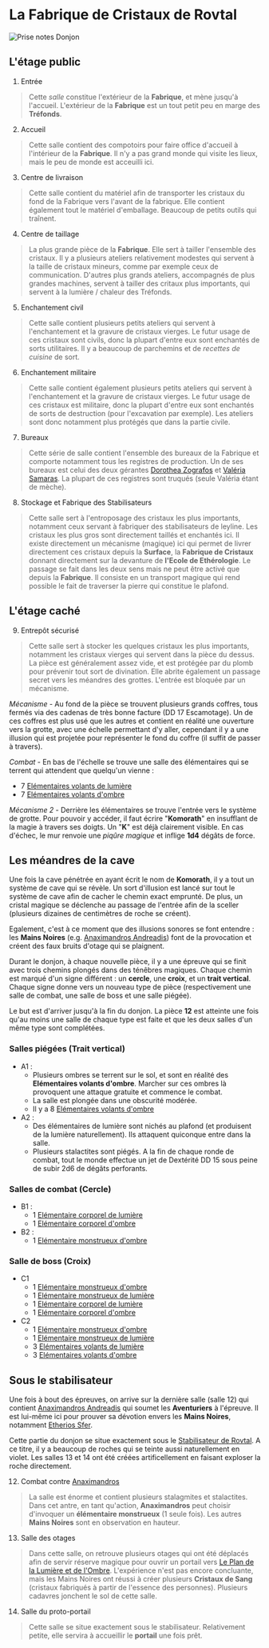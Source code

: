 # La Fabrique de Cristaux de Rovtal
![Prise notes Donjon](../../_images/FdC.jpg)
## L'étage public
1. Entrée
> Cette *salle* constitue l'extérieur de la **Fabrique**, et mène jusqu'à l'accueil. L'extérieur de la **Fabrique** est un tout petit peu en marge des **Tréfonds**. 
2. Accueil
> Cette salle contient des compotoirs pour faire office d'accueil à l'intérieur de la **Fabrique**. Il n'y a pas grand monde qui visite les lieux, mais le peu de monde est acceuilli ici.
3. Centre de livraison
> Cette salle contient du matériel afin de transporter les cristaux du fond de la Fabrique vers l'avant de la fabrique. Elle contient également tout le matériel d'emballage. Beaucoup de petits outils qui traînent.
4. Centre de taillage
> La plus grande pièce de la **Fabrique**. Elle sert à tailler l'ensemble des cristaux. Il y a plusieurs ateliers relativement modestes qui servent à la taille de cristaux mineurs, comme par exemple ceux de communication. D'autres plus grands ateliers, accompagnés de plus grandes machines, servent à tailler des critaux plus importants, qui servent à la lumière / chaleur des Tréfonds.
5. Enchantement civil
> Cette salle contient plusieurs petits ateliers qui servent à l'enchantement et la gravure de cristaux vierges. Le futur usage de ces cristaux sont civils, donc la plupart d'entre eux sont enchantés de sorts utilitaires. Il y a beaucoup de parchemins et de *recettes de cuisine* de sort.
6. Enchantement militaire
> Cette salle contient également plusieurs petits ateliers qui servent à l'enchantement et la gravure de cristaux vierges. Le futur usage de ces cristaux est militaire, donc la plupart d'entre eux sont enchantés de sorts de destruction (pour l'excavation par exemple). Les ateliers sont donc notamment plus protégés que dans la partie civile.
7. Bureaux
> Cette série de salle contient l'ensemble des bureaux de la Fabrique et comporte notamment tous les registres de production. Un de ses bureaux est celui des deux gérantes [Dorothea Zografos](../../WORLDBUILDING/PERSONNAGES/ROVTAL/DorotheaZografos.md) et [Valéria Samaras](../../WORLDBUILDING/PERSONNAGES/SOMBRES_ARTISTES/Valéria_Botzaris.md). La plupart de ces registres sont truqués (seule Valéria étant de mèche).
8. Stockage et Fabrique des Stabilisateurs
> Cette salle sert à l'entroposage des cristaux les plus importants, notamment ceux servant à fabriquer des stabilisateurs de leyline. Les cristaux les plus gros sont directement taillés et enchantés ici. Il existe directement un mécanisme (magique) ici qui permet de livrer directement ces cristaux depuis la **Surface**, la **Fabrique de Cristaux** donnant directement sur la devanture de **l'Ecole de Ethérologie**. Le passage se fait dans les deux sens mais ne peut être activé que depuis la **Fabrique**. Il consiste en un transport magique qui rend possible le fait de traverser la pierre qui constitue le plafond.

## L'étage caché
9. Entrepôt sécurisé
> Cette salle sert à stocker les quelques cristaux les plus importants, notamment les cristaux vierges qui servent dans la pièce du dessus. La pièce est généralement assez vide, et est protégée par du plomb pour prévenir tout sort de divination. Elle abrite également un passage secret vers les méandres des grottes. L'entrée est bloquée par un mécanisme.

*Mécanisme* - Au fond de la pièce se trouvent plusieurs grands coffres, tous fermés via des cadenas de très bonne facture (DD 17 Escamotage). Un de ces coffres est plus usé que les autres et contient en réalité une ouverture vers la grotte, avec une échelle permettant d'y aller, cependant il y a une illusion qui est projetée pour représenter le fond du coffre (il suffit de passer à travers).

*Combat* - En bas de l'échelle se trouve une salle des élémentaires qui se terrent qui attendent que quelqu'un vienne :
* 7 [Elémentaires volants de lumière](../../STAT_BLOCKS/ELEMENTAIRES/ElementaireVolantDeLumiere.md)
* 7 [Elémentaires volants d'ombre](../../STAT_BLOCKS/ELEMENTAIRES/ElementaireVolantDOmbre.md)

*Mécanisme 2* - Derrière les élémentaires se trouve l'entrée vers le système de grotte. Pour pouvoir y accéder, il faut écrire "**Komorath**" en insufflant de la magie à travers ses doigts. Un "**K**" est déjà clairement visible. En cas d'échec, le mur renvoie une *piqûre magique* et inflige **1d4** dégâts de force.

## Les méandres de la cave
Une fois la cave pénétrée en ayant écrit le nom de **Komorath**, il y a tout un système de cave qui se révèle. Un sort d'illusion est lancé sur tout le système de cave afin de cacher le chemin exact emprunté. De plus, un cristal magique se déclenche au passage de l'entrée afin de la sceller (plusieurs dizaines de centimètres de roche se créent).

Egalement, c'est à ce moment que des illusions sonores se font entendre : les **Mains Noires** (e.g. [Anaximandros Andreadis](../../WORLDBUILDING/PERSONNAGES/SOMBRES_ARTISTES/AnaximandrosAndreadis.md)) font de la provocation et créent des faux bruits d'otage qui se plaignent.

Durant le donjon, à chaque nouvelle pièce, il y a une épreuve qui se finit avec trois chemins plongés dans des ténêbres magiques. Chaque chemin est marqué d'un signe différent : un **cercle**, une **croix**, et un **trait vertical**. Chaque signe donne vers un nouveau type de pièce (respectivement une salle de combat, une salle de boss et une salle piégée).

Le but est d'arriver jusqu'à la fin du donjon. La pièce **12** est atteinte une fois qu'au moins une salle de chaque type est faite et que les deux salles d'un même type sont complétées.

### Salles piégées (Trait vertical)

* A1 : 
    * Plusieurs ombres se terrent sur le sol, et sont en réalité des **Elémentaires volants d'ombre**. Marcher sur ces ombres là provoquent une attaque gratuite et commence le combat.
    * La salle est plongée dans une obscurité modérée.
    * Il y a 8 [Elémentaires volants d'ombre](../../STAT_BLOCKS/ELEMENTAIRES/ElementaireVolantDOmbre.md)
* A2 : 
    * Des élémentaires de lumière sont nichés au plafond (et produisent de la lumière naturellement). Ils attaquent quiconque entre dans la salle.
    * Plusieurs stalactites sont piégés. A la fin de chaque ronde de combat, tout le monde effectue un jet de Dextérité DD 15 sous peine de subir 2d6 de dégâts perforants.

### Salles de combat (Cercle)
* B1 : 
    * 1 [Elémentaire corporel de lumière](../../STAT_BLOCKS/ELEMENTAIRES/ElementaireCorporelDeLumiere.md)
    * 1 [Elémentaire corporel d'ombre](../../STAT_BLOCKS/ELEMENTAIRES/ElementaireCorporelDOmbre.md)
* B2 : 
    * 1 [Elémentaire monstrueux d'ombre](../../STAT_BLOCKS/ELEMENTAIRES/ElementaireMonstrueuxDOmbre.md)

### Salle de boss (Croix)
* C1 
    * 1 [Elémentaire monstrueux d'ombre](../../STAT_BLOCKS/ELEMENTAIRES/ElementaireMonstrueuxDOmbre.md)
    * 1 [Elémentaire monstrueux de lumière](../../STAT_BLOCKS/ELEMENTAIRES/ElementaireMonstrueuxDeLumiere.md)
    * 1 [Elémentaire corporel de lumière](../../STAT_BLOCKS/ELEMENTAIRES/ElementaireCorporelDeLumiere.md)
    * 1 [Elémentaire corporel d'ombre](../../STAT_BLOCKS/ELEMENTAIRES/ElementaireCorporelDOmbre.md)
* C2
    * 1 [Elémentaire monstrueux d'ombre](../../STAT_BLOCKS/ELEMENTAIRES/ElementaireMonstrueuxDOmbre.md)
    * 1 [Elémentaire monstrueux de lumière](../../STAT_BLOCKS/ELEMENTAIRES/ElementaireMonstrueuxDeLumiere.md)
    * 3 [Elémentaires volants de lumière](../../STAT_BLOCKS/ELEMENTAIRES/ElementaireVolantDeLumiere.md)
    * 3 [Elémentaires volants d'ombre](../../STAT_BLOCKS/ELEMENTAIRES/ElementaireVolantDOmbre.md)

## Sous le stabilisateur
Une fois à bout des épreuves, on arrive sur la dernière salle (salle 12) qui contient [Anaximandros Andreadis](../../WORLDBUILDING/PERSONNAGES/SOMBRES_ARTISTES/AnaximandrosAndreadis.md) qui soumet les **Aventuriers** à l'épreuve. Il est lui-même ici pour prouver sa dévotion envers les **Mains Noires**, notamment [Etherios Sfer](../../WORLDBUILDING/PERSONNAGES/SOMBRES_ARTISTES/Ethérios_Sfer.md).

Cette partie du donjon se situe exactement sous le [Stabilisateur de Rovtal](../../WORLDBUILDING/VILLES/Rovtal.md#le-stabilisateur-naturel). A ce titre, il y a beaucoup de roches qui se teinte aussi naturellement en violet. Les salles 13 et 14 ont été créées artificellement en faisant exploser la roche directement.

12. Combat contre [Anaximandros](../../STAT_BLOCKS/CLASS/SombraurDruide.md)
> La salle est énorme et contient plusieurs stalagmites et stalactites. Dans cet antre, en tant qu'action, **Anaximandros** peut choisir d'invoquer un **élémentaire monstrueux** (1 seule fois). Les autres **Mains Noires** sont en observation en hauteur.
13. Salle des otages
> Dans cette salle, on retrouve plusieurs otages qui ont été déplacés afin de servir réserve magique pour ouvrir un portail vers [Le Plan de la Lumière et de l'Ombre](../../WORLDBUILDING/COSMOLOGIE/PLANS_ET_DIVINITES/Komorath.md). L'expérience n'est pas encore concluante, mais les Mains Noires ont réussi à créer plusieurs **Cristaux de Sang** (cristaux fabriqués à partir de l'essence des personnes). Plusieurs cadavres jonchent le sol de cette salle.
14. Salle du proto-portail
> Cette salle se situe exactement sous le stabilisateur. Relativement petite, elle servira à accueillir le **portail** une fois prêt.